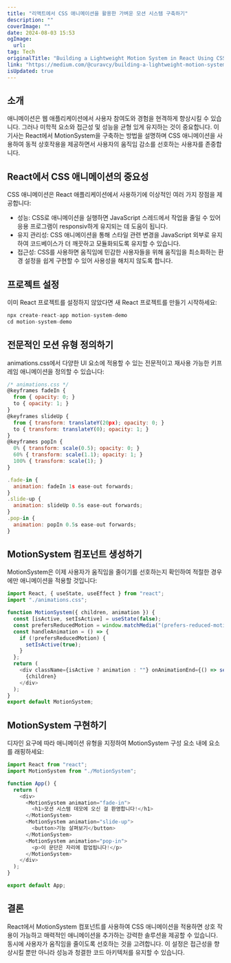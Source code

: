```yaml
---
title: "리액트에서 CSS 애니메이션을 활용한 가벼운 모션 시스템 구축하기"
description: ""
coverImage: ""
date: 2024-08-03 15:53
ogImage:
  url:
tag: Tech
originalTitle: "Building a Lightweight Motion System in React Using CSS Animations"
link: "https://medium.com/@curavcy/building-a-lightweight-motion-system-in-react-using-css-animations-e0ce120e62e2"
isUpdated: true
---
```


## 소개

애니메이션은 웹 애플리케이션에서 사용자 참여도와 경험을 현격하게 향상시킬 수 있습니다. 그러나 미학적 요소와 접근성 및 성능을 균형 있게 유지하는 것이 중요합니다. 이 기사는 React에서 MotionSystem을 구축하는 방법을 설명하며 CSS 애니메이션을 사용하여 동적 상호작용을 제공하면서 사용자의 움직임 감소를 선호하는 사용자를 존중합니다.

## React에서 CSS 애니메이션의 중요성

CSS 애니메이션은 React 애플리케이션에서 사용하기에 이상적인 여러 가지 장점을 제공합니다:

<!-- seedividend - 사각형 -->

<ins class="adsbygoogle"
     style="display:block"
     data-ad-client="ca-pub-4877378276818686"
     data-ad-slot="1898504329"
     data-ad-format="auto"
     data-full-width-responsive="true"></ins>

<script>
     (adsbygoogle = window.adsbygoogle || []).push({});
</script>

- 성능: CSS로 애니메이션을 실행하면 JavaScript 스레드에서 작업을 줄일 수 있어 응용 프로그램이 responsiv하게 유지되는 데 도움이 됩니다.
- 유지 관리성: CSS 애니메이션을 통해 스타일 관련 변경을 JavaScript 외부로 유지하여 코드베이스가 더 깨끗하고 모듈화되도록 유지할 수 있습니다.
- 접근성: CSS를 사용하면 움직임에 민감한 사용자들을 위해 움직임을 최소화하는 환경 설정을 쉽게 구현할 수 있어 사용성을 해치지 않도록 합니다.

## 프로젝트 설정

이미 React 프로젝트를 설정하지 않았다면 새 React 프로젝트를 만들기 시작하세요:

```js
npx create-react-app motion-system-demo
cd motion-system-demo
```

<!-- seedividend - 사각형 -->

<ins class="adsbygoogle"
     style="display:block"
     data-ad-client="ca-pub-4877378276818686"
     data-ad-slot="1898504329"
     data-ad-format="auto"
     data-full-width-responsive="true"></ins>

<script>
     (adsbygoogle = window.adsbygoogle || []).push({});
</script>

## 전문적인 모션 유형 정의하기

animations.css에서 다양한 UI 요소에 적용할 수 있는 전문적이고 재사용 가능한 키프레임 애니메이션을 정의할 수 있습니다:

```js
/* animations.css */
@keyframes fadeIn {
  from { opacity: 0; }
  to { opacity: 1; }
}
@keyframes slideUp {
  from { transform: translateY(20px); opacity: 0; }
  to { transform: translateY(0); opacity: 1; }
}
@keyframes popIn {
  0% { transform: scale(0.5); opacity: 0; }
  60% { transform: scale(1.1); opacity: 1; }
  100% { transform: scale(1); }
}

.fade-in {
  animation: fadeIn 1s ease-out forwards;
}
.slide-up {
  animation: slideUp 0.5s ease-out forwards;
}
.pop-in {
  animation: popIn 0.5s ease-out forwards;
}
```

## MotionSystem 컴포넌트 생성하기

<!-- seedividend - 사각형 -->

<ins class="adsbygoogle"
     style="display:block"
     data-ad-client="ca-pub-4877378276818686"
     data-ad-slot="1898504329"
     data-ad-format="auto"
     data-full-width-responsive="true"></ins>

<script>
     (adsbygoogle = window.adsbygoogle || []).push({});
</script>

MotionSystem은 이제 사용자가 움직임을 줄이기를 선호하는지 확인하여 적절한 경우에만 애니메이션을 적용할 것입니다:

```js
import React, { useState, useEffect } from "react";
import "./animations.css";

function MotionSystem({ children, animation }) {
  const [isActive, setIsActive] = useState(false);
  const prefersReducedMotion = window.matchMedia("(prefers-reduced-motion: reduce)").matches;
  const handleAnimation = () => {
    if (!prefersReducedMotion) {
      setIsActive(true);
    }
  };
  return (
    <div className={isActive ? animation : ""} onAnimationEnd={() => setIsActive(false)} onClick={handleAnimation}>
      {children}
    </div>
  );
}
export default MotionSystem;
```

## MotionSystem 구현하기

디자인 요구에 따라 애니메이션 유형을 지정하여 MotionSystem 구성 요소 내에 요소를 래핑하세요:

<!-- seedividend - 사각형 -->

<ins class="adsbygoogle"
     style="display:block"
     data-ad-client="ca-pub-4877378276818686"
     data-ad-slot="1898504329"
     data-ad-format="auto"
     data-full-width-responsive="true"></ins>

<script>
     (adsbygoogle = window.adsbygoogle || []).push({});
</script>

```js
import React from "react";
import MotionSystem from "./MotionSystem";

function App() {
  return (
    <div>
      <MotionSystem animation="fade-in">
        <h1>모션 시스템 데모에 오신 걸 환영합니다!</h1>
      </MotionSystem>
      <MotionSystem animation="slide-up">
        <button>기능 살펴보기</button>
      </MotionSystem>
      <MotionSystem animation="pop-in">
        <p>이 문단은 자리에 팝업됩니다!</p>
      </MotionSystem>
    </div>
  );
}

export default App;
```

## 결론

React에서 MotionSystem 컴포넌트를 사용하여 CSS 애니메이션을 적용하면 상호 작용이 가능하고 매력적인 애니메이션을 추가하는 강력한 솔루션을 제공할 수 있습니다. 동시에 사용자가 움직임을 줄이도록 선호하는 것을 고려합니다. 이 설정은 접근성을 향상시킬 뿐만 아니라 성능과 청결한 코드 아키텍처를 유지할 수 있습니다.
